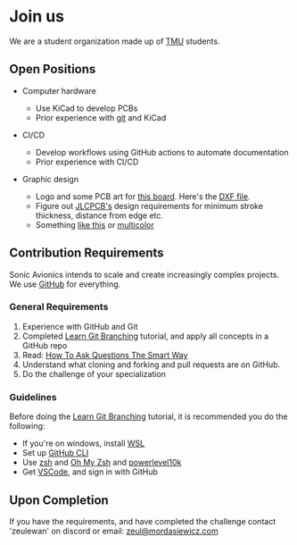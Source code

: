 # Join us

We are a student organization made up of [TMU](https://www.torontomu.ca/) students.

## Open Positions

- Computer hardware
    - Use KiCad to develop PCBs
    - Prior experience with [git](https://learngitbranching.js.org/) and KiCad

- CI/CD
    - Develop workflows using GitHub actions to automate documentation
    - Prior experience with CI/CD

- Graphic design
    - Logo and some PCB art for [this board](https://raw.githubusercontent.com/sonicavionics/4in-sensors/refs/heads/main/images/board.back.png). Here's the [DXF file](https://github.com/sonicavionics/4in-MCAD/blob/1f6264a30b31a55e5fe4899630bdff132a17d7d8/card.DXF). 
    - Figure out [JLCPCB's](https://jlcpcb.com/) design requirements for minimum stroke thickness, distance from edge etc.
    - Something [like this](http://ncmachineworks.ca/wp-content/uploads/2014/01/Visulizer.jpg) or [multicolor](https://jlcpcb.com/blog/multi-color-silkscreen-pcb)


## Contribution Requirements

Sonic Avionics intends to scale and create increasingly complex projects. We use [GitHub](https://github.com/sonicavionics) for everything.

### General Requirements 

1. Experience with GitHub and Git
2. Completed [Learn Git Branching](https://learngitbranching.js.org/) tutorial, and apply all concepts in a GitHub repo
3. Read: [How To Ask Questions The Smart Way](http://www.catb.org/esr/faqs/smart-questions.html)
4. Understand what cloning and forking and pull requests are on GitHub.
5. Do the challenge of your specialization

### Guidelines

Before doing the [Learn Git Branching](https://learngitbranching.js.org/) tutorial, it is recommended you do the following:

- If you're on windows, install [WSL](https://learn.microsoft.com/en-us/windows/wsl/install)
- Set up [GitHub CLI](https://github.com/cli/cli/blob/trunk/docs/install_linux.md)
- Use [zsh](https://opensource.com/article/19/9/getting-started-zsh) and [Oh My Zsh](https://ohmyz.sh/) and [powerlevel10k](https://github.com/romkatv/powerlevel10k)
- Get [VSCode](https://code.visualstudio.com), and sign in with GitHub

## Upon Completion

If you have the requirements, and have completed the challenge contact 'zeulewan' on discord or email: zeul@mordasiewicz.com
